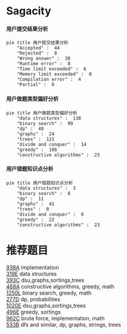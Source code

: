 # Sagacity

<!-- tabs:start -->



#### **用户提交结果分析**

```mermaid
pie title 用户提交结果分析
    "Accepted" :  44
    "Rejected" :  0
    "Wrong answer" :  38
    "Runtime error" :  8
    "Time limit exceeded" :  6
    "Memory limit exceeded" :  0
    "Compilation error" :  4
    "Partial" :  0
```

#### **用户做题类型偏好分析**

```mermaid
pie title 用户做题类型偏好分析
    "data structures" :  138
    "binary search" :  99
    "dp" :  49
    "graphs" :  24
    "trees" :  121
    "divide and conquer" :  14
    "greedy" :  108
    "constructive algorithms" :  23
```
#### **用户错题知识点分析**

```mermaid
pie title 用户错题知识点分析
    "data structures" :  3
    "binary search" :  8
    "dp" :  11
    "graphs" :  41
    "trees" :  0
    "divide and conquer" :  0
    "greedy" :  22
    "constructive algorithms" :  23
```



<!-- tabs:end -->
# 推荐题目
[938A](https://codeforces.com/contest/938/problem/A)		implementation		  
[319E](https://codeforces.com/contest/319/problem/E)		data structures		  
[393C](https://codeforces.com/contest/393/problem/C)		dsu,graphs,sortings,trees		  
[468A](https://codeforces.com/contest/468/problem/A)		constructive algorithms,
                        greedy,
                        math		  
[1250L](https://codeforces.com/contest/1250/problem/L)		binary search,
                        greedy,
                        math		  
[277D](https://codeforces.com/contest/277/problem/D)		dp,
                        probabilities		  
[1020E](https://codeforces.com/contest/1020/problem/E)		dsu,graphs,sortings,trees		  
[496E](https://codeforces.com/contest/496/problem/E)		greedy,
                        sortings		  
[962C](https://codeforces.com/contest/962/problem/C)		brute force,
                        implementation,
                        math		  
[533B](https://codeforces.com/contest/533/problem/B)		dfs and similar,
                        dp,
                        graphs,
                        strings,
                        trees		  
